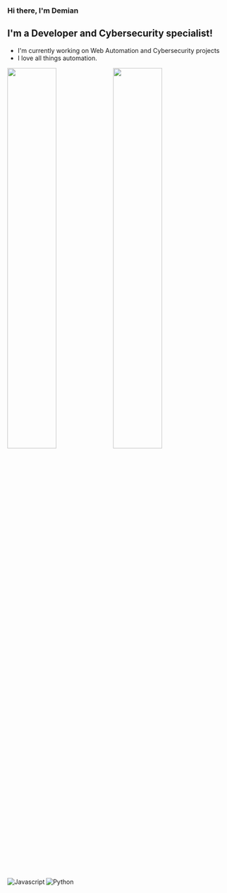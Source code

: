 ### Hi there, I'm Demian 

## I'm a Developer and Cybersecurity specialist!
- I'm currently working on Web Automation and Cybersecurity projects
- I love all things automation.

<!-- ### Connect with me: 

[<img align="left" alt="Demian Jennings" width="22px" src="https://avatars.githubusercontent.com/u/31359815?s=400&u=180a366646dabac4f3bdb517bc149b53e98f76e3&v=4"/>]



<br />

### Languages and Tools -->


<!-- 
[linkedin]: https://www.linkedin.com/in/demian-jennings-901734212/ -->

<img align="left" width="47%" src="https://github-readme-stats.vercel.app/api?username=jenningsautomation&show_icons=true&theme=radical"/>

<img align="left" width="47%" src="https://github-readme-stats.vercel.app/api/top-langs/?username=jenningsautomation&layout=compact&theme=radical"/>

<img alt="Python" src="https://img.shields.io/badge/python-3670A0?style=for-the-badge&logo=python&logoColor=ffdd54"/>

<img alt="Javascript" align="left" src="https://img.shields.io/badge/javascript-%23323330.svg?style=for-the-badge&logo=javascript&logoColor=%23F7DF1E"/>

<!-- ![Demian's GitHub stats](https://github-readme-stats.vercel.app/api?username=jenningsautomation&show_icons=true&theme=radical)

[![Top Langs](https://github-readme-stats.vercel.app/api/top-langs/?username=jenningsautomation&layout=compact)](https://github.com/jenningsautomation/github-readme-stats) -->

<!-- <a href="https://github.com/anuraghazra/github-readme-stats">
  <img align="center" src="https://github-readme-stats.vercel.app/api/pin/?username=anuraghazra&repo=github-readme-stats" />
</a>
<a href="https://github.com/anuraghazra/convoychat">
  <img align="center" src="https://github-readme-stats.vercel.app/api/pin/?username=anuraghazra&repo=convoychat" />
</a> -->